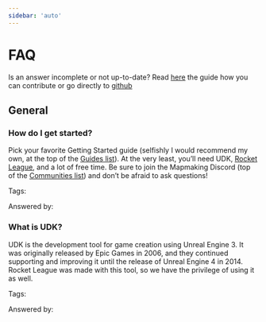 ```yaml
---
sidebar: 'auto'
---
```


# FAQ

Is an answer incomplete or not up-to-date? Read [here]() the guide how you can contribute or go directly to [github]()

## General

### How do I get started?

Pick your favorite Getting Started guide (selfishly I would recommend my own, at the top of the [Guides list](guides)). At the very least, you’ll need UDK, [Rocket League](https://rocketleague.com), and a lot of free time. Be sure to join the Mapmaking Discord (top of the [Communities list](communities)) and don’t be afraid to ask questions!

Tags:

Answered by: 

### What is UDK?

UDK is the development tool for game creation using Unreal Engine 3. It was originally released by Epic Games in 2006, and they continued supporting and improving it until the release of Unreal Engine 4 in 2014. Rocket League was made with this tool, so we have the privilege of using it as well.

Tags:

Answered by:
